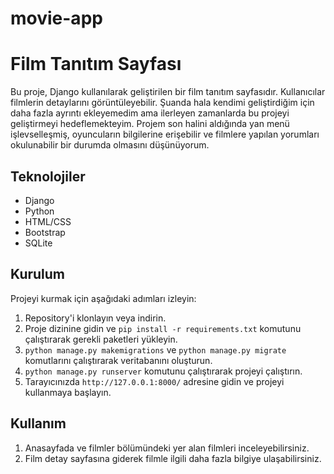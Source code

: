 # movie-app
# Film Tanıtım Sayfası

Bu proje, Django kullanılarak geliştirilen bir film tanıtım sayfasıdır. 
Kullanıcılar filmlerin detaylarını görüntüleyebilir. Şuanda hala kendimi geliştirdiğim için 
daha fazla ayrıntı ekleyemedim ama ilerleyen zamanlarda bu projeyi geliştirmeyi hedeflemekteyim.
Projem son halini aldığında yan menü işlevselleşmiş, oyuncuların bilgilerine erişebilir ve 
filmlere yapılan yorumları okulunabilir bir durumda olmasını düşünüyorum.

## Teknolojiler
- Django
- Python
- HTML/CSS
- Bootstrap
- SQLite

## Kurulum
Projeyi kurmak için aşağıdaki adımları izleyin:
1. Repository'i klonlayın veya indirin.
2. Proje dizinine gidin ve `pip install -r requirements.txt` komutunu çalıştırarak gerekli paketleri yükleyin.
3. `python manage.py makemigrations` ve `python manage.py migrate` komutlarını çalıştırarak veritabanını oluşturun.
4. `python manage.py runserver` komutunu çalıştırarak projeyi çalıştırın.
5. Tarayıcınızda `http://127.0.0.1:8000/` adresine gidin ve projeyi kullanmaya başlayın.

## Kullanım
1. Anasayfada ve filmler bölümündeki yer alan filmleri inceleyebilirsiniz.
2. Film detay sayfasına giderek filmle ilgili daha fazla bilgiye ulaşabilirsiniz.
